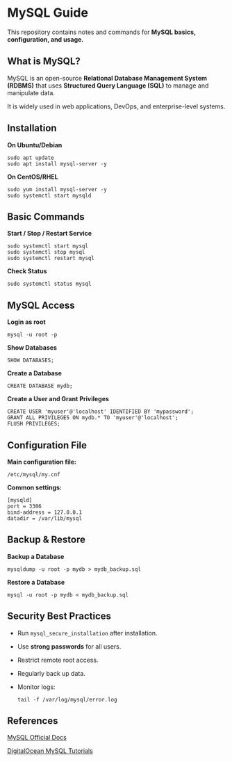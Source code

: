 # MySQL Guide

This repository contains notes and commands for **MySQL basics, configuration, and usage.**

## What is MySQL?

MySQL is an open-source **Relational Database Management System (RDBMS)** that uses **Structured Query Language (SQL)** to manage and manipulate data.

It is widely used in web applications, DevOps, and enterprise-level systems.
## Installation
**On Ubuntu/Debian**
```
sudo apt update
sudo apt install mysql-server -y
```
**On CentOS/RHEL**
```
sudo yum install mysql-server -y
sudo systemctl start mysqld
```
## Basic Commands
**Start / Stop / Restart Service**
```
sudo systemctl start mysql
sudo systemctl stop mysql
sudo systemctl restart mysql
```
**Check Status**
```
sudo systemctl status mysql
```
## MySQL Access
**Login as root**  
```
mysql -u root -p
```
**Show Databases**  
```
SHOW DATABASES;
```
**Create a Database**  
```
CREATE DATABASE mydb;
```
**Create a User and Grant Privileges**
```
CREATE USER 'myuser'@'localhost' IDENTIFIED BY 'mypassword';
GRANT ALL PRIVILEGES ON mydb.* TO 'myuser'@'localhost';
FLUSH PRIVILEGES;
```
## Configuration File

**Main configuration file:**
```
/etc/mysql/my.cnf
```

**Common settings:**
```
[mysqld]
port = 3306
bind-address = 127.0.0.1
datadir = /var/lib/mysql
```
## Backup & Restore
**Backup a Database**
```
mysqldump -u root -p mydb > mydb_backup.sql
```
**Restore a Database**
```
mysql -u root -p mydb < mydb_backup.sql
```
## Security Best Practices

- Run `mysql_secure_installation` after installation.

- Use **strong passwords** for all users.

- Restrict remote root access.

- Regularly back up data.

- Monitor logs:
    ```
    tail -f /var/log/mysql/error.log
    ```
## References

[MySQL Official Docs](https://dev.mysql.com/doc/)

[DigitalOcean MySQL Tutorials](https://www.digitalocean.com/community/tags/mysql)